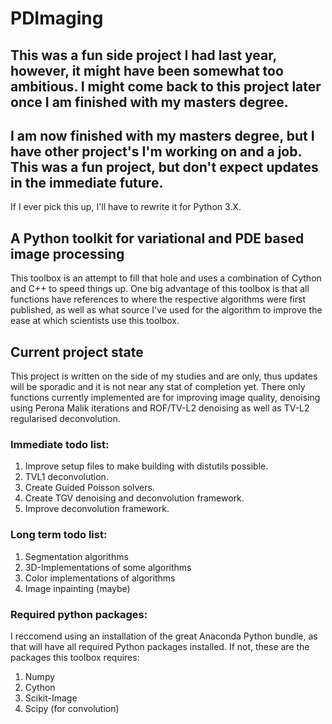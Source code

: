 # PDImaging
## This was a fun side project I had last year, however, it might have been somewhat too ambitious. I might come back to this project later once I am finished with my masters degree.

## I am now finished with my masters degree, but I have other project's I'm working on and a job. This was a fun project, but don't expect updates in the immediate future.

If I ever pick this up, I'll have to rewrite it for Python 3.X.

## A Python toolkit for variational and PDE based image processing
This toolbox is an attempt to fill that hole and uses a combination of Cython and C++ to speed things up. One big advantage of this toolbox is that all functions have references to where the respective algorithms were first published, as well as what source I've used for the algorithm to improve the ease at which scientists use this toolbox.

## Current project state
This project is written on the side of my studies and are only, thus updates will be sporadic and it is not near any stat of completion yet. There only functions currently implemented are for improving image quality, denoising using Perona Malik iterations and ROF/TV-L2 denoising as well as TV-L2 regularised deconvolution.

### Immediate todo list:
1. Improve setup files to make building with distutils possible.
2. TVL1 deconvolution.
3. Create Guided Poisson solvers.
4. Create TGV denoising and deconvolution framework.
5. Improve deconvolution framework.

### Long term todo list:
1. Segmentation algorithms
2. 3D-Implementations of some algorithms
3. Color implementations of algorithms
4. Image inpainting (maybe)

### Required python packages:
I reccomend using an installation of the great Anaconda Python bundle, as that will have all required Python packages installed. If not, these are the packages this toolbox requires:

1. Numpy
2. Cython
3. Scikit-Image
4. Scipy (for convolution)
